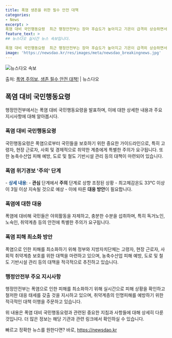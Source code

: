 ```yaml
---
title: 폭염 생존을 위한 필수 안전 대책
categories:
- News
excerpt: >
폭염 대비 국민행동요령  최근 행정안전부는 장마 후습도가 높아지고 기온이 급격히 상승하면서 폭염 대비 경계 …
feature_text: >
## 뉴스다오 실시간 뉴스 속보입니다.

폭염 대비 국민행동요령  최근 행정안전부는 장마 후습도가 높아지고 기온이 급격히 상승하면서 폭염 대비 경계 …
image: 'https://newsdao.kr/res/images/meta/newsdao_breakingnews.jpg'
---
```


![뉴스다오 속보](https://newsdao.kr/res/images/meta/newsdao_breakingnews.jpg)

<p>출처: <a href="https://newsdao.kr/4642" rel="dofollow">폭염 주의보, 생존 필수 안전 대책!</a> | 뉴스다오</p>

<h2 data-ke-size="size26">폭염 대비 국민행동요령</h2>
행정안전부에서는 폭염 대비 국민행동요령을 발표하며, 이에 대한 상세한 내용과 주요 지시사항에 대해 알아봅시다.

<h3>폭염 대비 국민행동요령</h3>
국민행동요령은 폭염으로부터 국민들을 보호하기 위한 중요한 가이드라인으로, 특히 고령자, 현장 근로자, 사회 및 경제적으로 취약한 계층에게 특별한 주의가 요구됩니다. 또한 농축수산업 피해 예방, 도로 및 철도 기반시설 관리 등의 대책이 마련되어 있습니다.

<h3>폭염 위기경보 '주의' 단계</h3>
- <b><span style="color: #1a5490;">상세 내용</span></b>:
  - <b>관심</b> 단계에서 <b>주의</b> 단계로 상향 조정된 상황
  - 최고체감온도 33℃ 이상이 3일 이상 지속될 것으로 예상
- 이에 따른 <b>대응 방안</b>이 필요합니다.

<h3>폭염에 대한 대응</h3>
폭염에 대비해 국민들은 야외활동을 자제하고, 충분한 수분을 섭취하며, 특히 독거노인, 노숙인, 취약계층 등의 안전에 특별한 주의가 요구됩니다.

<h3>폭염 피해 최소화 방안</h3>
폭염으로 인한 피해를 최소화하기 위해 정부와 지방자치단체는 고령자, 현장 근로자, 사회적 취약계층 보호를 위한 대책을 마련하고 있으며, 농축수산업 피해 예방, 도로 및 철도 기반시설 관리 등의 대책을 적극적으로 추진하고 있습니다.

<h3>행정안전부 주요 지시사항</h3>
행정안전부는 폭염으로 인한 피해를 최소화하기 위해 실시간으로 피해 상황을 확인하고 철저한 대응 태세를 갖출 것을 지시하고 있으며, 취약계층의 인명피해를 예방하기 위한 적극적인 대책 이행을 주문하고 있습니다.

위 내용은 폭염 대비 국민행동요령과 관련된 중요한 지침과 사항들에 대해 상세히 다룬 것입니다. 더 많은 정보는 해당 기관과 관련 링크에서 확인하실 수 있습니다. 

빠르고 정확한 뉴스를 원한다면? 바로, <a href="https://newsdao.kr" rel="dofollow">https://newsdao.kr</a>


    
